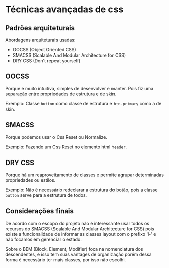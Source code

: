 # Técnicas avançadas de css

## Padrões arquiteturais

Abordagens arquiteturais usadas:

- OOCSS (Object Oriented CSS)
- SMACSS (Scalable And Modular Architecture for CSS)
- DRY CSS (Don't repeat yourself)

## OOCSS 
Porque é muito intuitiva, simples de desenvolver e manter. Pois fiz uma separação entre propriedades de estrutura e de skin.

Exemplo: Classe `button` como classe de estrutura e `btn-primary` como a de skin.

## SMACSS 
Porque podemos usar o Css Reset ou Normalize.

Exemplo: Fazendo um Css Reset no elemento html `header`.

## DRY CSS 
Porque há um reaproveitamento de classes e permite agrupar determinadas propriedades ou estilos.

Exemplo: Não é necessário redeclarar a estrutura do botão, pois a classe `button` serve para a estrutura de todos.

## Considerações finais
De acordo com o escopo do projeto não é interessante usar todos os recursos do SMACSS (Scalable And Modular Architecture for CSS) pois existe a funcionalidade de informar as classes layout com o prefixo 'l-' e não focamos em gerenciar o estado.

Sobre o BEM (Block, Element, Modifier) foca na nomenclatura dos descendentes, e isso tem suas vantages de organização porém dessa forma é necessário ter mais classes, por isso não escolhi. 
